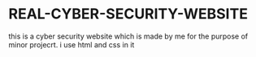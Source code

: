 # REAL-CYBER-SECURITY-WEBSITE
this is a cyber security website which is made by me for the purpose of minor projecrt. i use html and css in it
